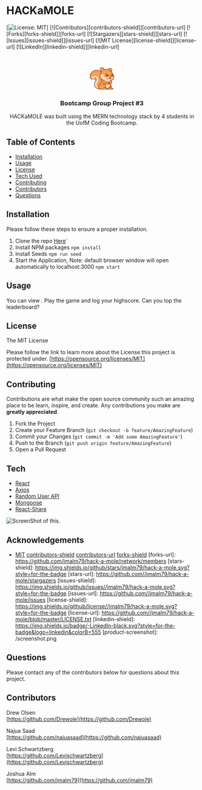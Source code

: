 # HACKaMOLE

[![License: MIT](https://img.shields.io/badge/License-MIT-yellow.svg)]
[![Contributors][contributors-shield]][contributors-url]
[![Forks][forks-shield]][forks-url]
[![Stargazers][stars-shield]][stars-url]
[![Issues][issues-shield]][issues-url]
[![MIT License][license-shield]][license-url]
[![LinkedIn][linkedin-shield]][linkedin-url]

<br />
<p align="center">
  <a href="#">
    <img src="/client/src/images/Logo.png" alt="Logo"/>
  </a>

<h3 align="center">Bootcamp Group Project #3</h3>
<p align="center">HACKaMOLE was built using the MERN technology stack by 4 students in the UofM Coding Bootcamp. </p>

## Table of Contents

- [Installation](#Installation)
- [Usage](#Usage)
- [License](#License)
- [Tech Used](#Tech)
- [Contributing](#Contributing)
- [Contributors](#Contributors)
- [Questions](#Questions)

## Installation

Please follow these steps to ensure a proper installation.

1. Clone the repo [Here](https://github.com/jmalm79/hack-a-mole.git)`
2. Install NPM packages `npm install`
3. Install Seeds `npm run seed`
4. Start the Application, Note: default browser window will open automatically to localhost:3000 `npm start`

## Usage

You can view . Play the game and log your highscore. Can you top the leaderboard?

## License

The MIT License

Please follow the link to learn more about the License this project is protected under.
[https://opensource.org/licenses/MIT](https://opensource.org/licenses/MIT)

## Contributing

Contributions are what make the open source community such an amazing place to be learn, inspire, and create. Any contributions you make are **greatly appreciated**.

1. Fork the Project
2. Create your Feature Branch (`git checkout -b feature/AmazingFeature`)
3. Commit your Changes (`git commit -m 'Add some AmazingFeature'`)
4. Push to the Branch (`git push origin feature/AmazingFeature`)
5. Open a Pull Request

## Tech

- [React](https://reactjs.org/)
- [Axios](https://www.npmjs.com/package/axios)
- [Random User API](https://randomuser.me/)
- [Mongoose](https://mongoosejs.com/)
- [React-Share](https://www.npmjs.com/package/react-share)

![ScreenShot of this.](images/projectScreenShot.jpg)

## Acknowledgements

- [MIT](https://opensource.org/licenses/MIT)
  [contributors-shield](https://img.shields.io/github/contributors/jmalm79/hack-a-mole.svg?style=for-the-badge) [contributors-url](https://github.com/jmalm79/hack-a-mole/graphs/contributors) [forks-shield](https://img.shields.io/github/forks/jmalm79/hack-a-mole.svg?style=for-the-badge)
  [forks-url]: https://github.com/jmalm79/hack-a-mole/network/members
  [stars-shield]: https://img.shields.io/github/stars/jmalm79/hack-a-mole.svg?style=for-the-badge
  [stars-url]: https://github.com//jmalm79/hack-a-mole/stargazers
  [issues-shield]: https://img.shields.io/github/issues//jmalm79/hack-a-mole.svg?style=for-the-badge
  [issues-url]: https://github.com//jmalm79/hack-a-mole/issues
  [license-shield]: https://img.shields.io/github/license//jmalm79/hack-a-mole.svg?style=for-the-badge
  [license-url]: https://github.com//jmalm79/hack-a-mole/blob/master/LICENSE.txt
  [linkedin-shield]: https://img.shields.io/badge/-LinkedIn-black.svg?style=for-the-badge&logo=linkedin&colorB=555
  [product-screenshot]: /screenshot.png

## Questions

Please contact any of the contributors below for questions about this project.

## Contributors

Drew Olsen <br />
[https://github.com/Drewole](https://github.com/Drewole)

Najua Saad <br />
[https://github.com/najuasaad](https://github.com/najuasaad)

Levi Schwartzberg <br />
[https://github.com/Levischwartzberg](https://github.com/Levischwartzberg)

Joshua Alm <br />
[https://github.com/jmalm79](https://github.com/jmalm79)
